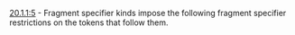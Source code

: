 [20.1.1:5](https://spec.ferrocene.dev/macros.html#fls_8o9mcv2krkac) - Fragment specifier kinds impose the following
fragment specifier restrictions on the tokens that follow them.

